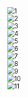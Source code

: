 ![1](https://user-images.githubusercontent.com/122295277/231196934-9dc92638-3121-4fd5-a73e-2e9f81a173cb.png)<br>
![2](https://user-images.githubusercontent.com/122295277/231196890-1defe065-9a85-4022-a68e-ce99184d1fa5.png)<br>
![3](https://user-images.githubusercontent.com/122295277/231196898-0776692e-0640-433c-9889-537970c9f558.png)<br>
![4](https://user-images.githubusercontent.com/122295277/231196903-1e2516fb-47ad-4115-942b-67fabfff9ae2.png)<br>
![5](https://user-images.githubusercontent.com/122295277/231196904-4a99a305-b4b0-4055-a9eb-de0917fc2617.png)<br>
![6](https://user-images.githubusercontent.com/122295277/231196907-cc82d531-2e02-4385-8ab3-c4f40e1047ce.png)<br>
![7](https://user-images.githubusercontent.com/122295277/231196915-f062c42e-ee36-4ebe-93e5-ebdaf66ae574.png)<br>
![8](https://user-images.githubusercontent.com/122295277/231196920-6b3fd6c7-8328-4c76-ab05-667f5423c643.png)<br>
![9](https://user-images.githubusercontent.com/122295277/231196925-11d7b5b1-494a-40ab-8f86-167e8600ee46.png)<br>
![10](https://user-images.githubusercontent.com/122295277/231196928-d4acef01-9041-41d6-8188-6c1de9014a3b.png)<br>
![11](https://user-images.githubusercontent.com/122295277/231196932-a93bc4fb-17bc-4385-885e-efaeb2e35f84.png)
